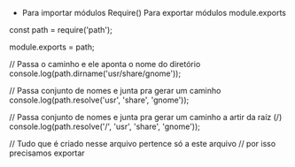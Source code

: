 * Para importar módulos
    Require()
  Para exportar módulos
    module.exports

const path = require('path');

module.exports = path;

// Passa o caminho e ele aponta o nome do diretório
console.log(path.dirname('usr/share/gnome'));

// Passa conjunto de nomes e junta pra gerar um caminho
console.log(path.resolve('usr', 'share', 'gnome'));

// Passa conjunto de nomes e junta pra gerar um caminho a artir da raíz (/)
console.log(path.resolve('/', 'usr', 'share', 'gnome'));

// Tudo que é criado nesse arquivo pertence só a este arquivo
// por isso precisamos exportar
